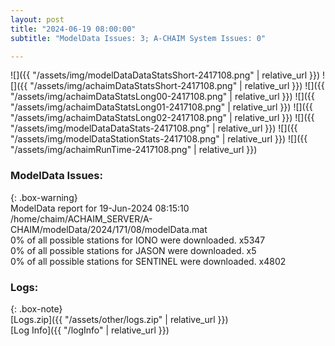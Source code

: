 ```yaml
---
layout: post
title: "2024-06-19 08:00:00"
subtitle: "ModelData Issues: 3; A-CHAIM System Issues: 0"

---
```


![]({{ "/assets/img/modelDataDataStatsShort-2417108.png" | relative_url }})
![]({{ "/assets/img/achaimDataStatsShort-2417108.png" | relative_url }})
![]({{ "/assets/img/achaimDataStatsLong00-2417108.png" | relative_url }})
![]({{ "/assets/img/achaimDataStatsLong01-2417108.png" | relative_url }})
![]({{ "/assets/img/achaimDataStatsLong02-2417108.png" | relative_url }})
![]({{ "/assets/img/modelDataDataStats-2417108.png" | relative_url }})
![]({{ "/assets/img/modelDataStationStats-2417108.png" | relative_url }})
![]({{ "/assets/img/achaimRunTime-2417108.png" | relative_url }})


### ModelData Issues:  
  
{: .box-warning}  
 ModelData report for 19-Jun-2024 08:15:10   
 /home/chaim/ACHAIM_SERVER/A-CHAIM/modelData/2024/171/08/modelData.mat   
 0% of all possible stations for IONO were downloaded. x5347   
 0% of all possible stations for JASON were downloaded. x5   
 0% of all possible stations for SENTINEL were downloaded. x4802   
  


### Logs:  
  
{: .box-note}  
[Logs.zip]({{ "/assets/other/logs.zip" | relative_url }})  
[Log Info]({{ "/logInfo" | relative_url }})  

